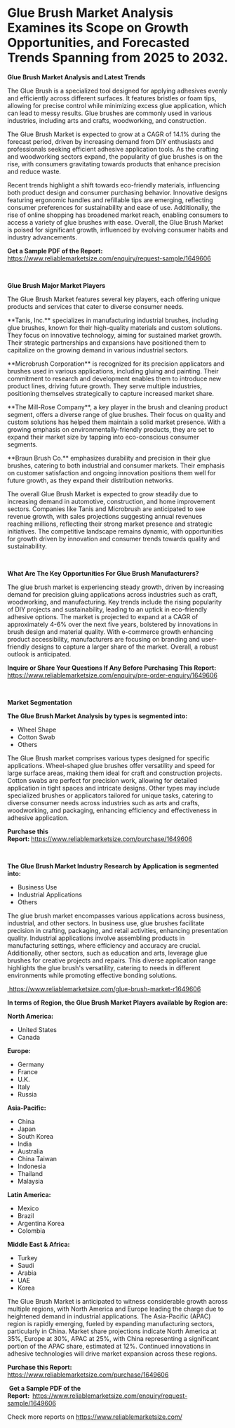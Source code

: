 <p><h1>Glue Brush Market Analysis Examines its Scope on Growth Opportunities, and Forecasted Trends Spanning from 2025 to 2032.</h1></p><p><strong>Glue Brush Market Analysis and Latest Trends</strong></p>
<p><p>The Glue Brush is a specialized tool designed for applying adhesives evenly and efficiently across different surfaces. It features bristles or foam tips, allowing for precise control while minimizing excess glue application, which can lead to messy results. Glue brushes are commonly used in various industries, including arts and crafts, woodworking, and construction.</p><p>The Glue Brush Market is expected to grow at a CAGR of 14.1% during the forecast period, driven by increasing demand from DIY enthusiasts and professionals seeking efficient adhesive application tools. As the crafting and woodworking sectors expand, the popularity of glue brushes is on the rise, with consumers gravitating towards products that enhance precision and reduce waste.</p><p>Recent trends highlight a shift towards eco-friendly materials, influencing both product design and consumer purchasing behavior. Innovative designs featuring ergonomic handles and refillable tips are emerging, reflecting consumer preferences for sustainability and ease of use. Additionally, the rise of online shopping has broadened market reach, enabling consumers to access a variety of glue brushes with ease. Overall, the Glue Brush Market is poised for significant growth, influenced by evolving consumer habits and industry advancements.</p></p>
<p><strong>Get a Sample PDF of the Report:&nbsp;</strong> <a href="https://www.reliablemarketsize.com/enquiry/request-sample/1649606?utm_campaign=3550&utm_medium=2&utm_source=Github&utm_content=ia&utm_term=04042025&utm_id=glue-brush">https://www.reliablemarketsize.com/enquiry/request-sample/1649606</a></p>
<p>&nbsp;</p>
<p><strong>Glue Brush Major Market Players</strong></p>
<p><p>The Glue Brush Market features several key players, each offering unique products and services that cater to diverse consumer needs. </p><p>**Tanis, Inc.** specializes in manufacturing industrial brushes, including glue brushes, known for their high-quality materials and custom solutions. They focus on innovative technology, aiming for sustained market growth. Their strategic partnerships and expansions have positioned them to capitalize on the growing demand in various industrial sectors.</p><p>**Microbrush Corporation** is recognized for its precision applicators and brushes used in various applications, including gluing and painting. Their commitment to research and development enables them to introduce new product lines, driving future growth. They serve multiple industries, positioning themselves strategically to capture increased market share.</p><p>**The Mill-Rose Company**, a key player in the brush and cleaning product segment, offers a diverse range of glue brushes. Their focus on quality and custom solutions has helped them maintain a solid market presence. With a growing emphasis on environmentally-friendly products, they are set to expand their market size by tapping into eco-conscious consumer segments.</p><p>**Braun Brush Co.** emphasizes durability and precision in their glue brushes, catering to both industrial and consumer markets. Their emphasis on customer satisfaction and ongoing innovation positions them well for future growth, as they expand their distribution networks.</p><p>The overall Glue Brush Market is expected to grow steadily due to increasing demand in automotive, construction, and home improvement sectors. Companies like Tanis and Microbrush are anticipated to see revenue growth, with sales projections suggesting annual revenues reaching millions, reflecting their strong market presence and strategic initiatives. The competitive landscape remains dynamic, with opportunities for growth driven by innovation and consumer trends towards quality and sustainability.</p></p>
<p>&nbsp;</p>
<p><strong>What Are The Key Opportunities For Glue Brush Manufacturers?</strong></p>
<p><p>The glue brush market is experiencing steady growth, driven by increasing demand for precision gluing applications across industries such as craft, woodworking, and manufacturing. Key trends include the rising popularity of DIY projects and sustainability, leading to an uptick in eco-friendly adhesive options. The market is projected to expand at a CAGR of approximately 4-6% over the next five years, bolstered by innovations in brush design and material quality. With e-commerce growth enhancing product accessibility, manufacturers are focusing on branding and user-friendly designs to capture a larger share of the market. Overall, a robust outlook is anticipated.</p></p>
<p><strong>Inquire or Share Your Questions If Any Before Purchasing This Report:</strong> <a href="https://www.reliablemarketsize.com/enquiry/pre-order-enquiry/1649606?utm_campaign=3550&utm_medium=2&utm_source=Github&utm_content=ia&utm_term=04042025&utm_id=glue-brush">https://www.reliablemarketsize.com/enquiry/pre-order-enquiry/1649606</a></p>
<p>&nbsp;</p>
<p><strong>Market Segmentation</strong></p>
<p><strong>The Glue Brush Market Analysis by types is segmented into:</strong></p>
<p><ul><li>Wheel Shape</li><li>Cotton Swab</li><li>Others</li></ul></p>
<p><p>The Glue Brush market comprises various types designed for specific applications. Wheel-shaped glue brushes offer versatility and speed for large surface areas, making them ideal for craft and construction projects. Cotton swabs are perfect for precision work, allowing for detailed application in tight spaces and intricate designs. Other types may include specialized brushes or applicators tailored for unique tasks, catering to diverse consumer needs across industries such as arts and crafts, woodworking, and packaging, enhancing efficiency and effectiveness in adhesive application.</p></p>
<p><strong>Purchase this Report:&nbsp;</strong><a href="https://www.reliablemarketsize.com/purchase/1649606?utm_campaign=3550&utm_medium=2&utm_source=Github&utm_content=ia&utm_term=04042025&utm_id=glue-brush">https://www.reliablemarketsize.com/purchase/1649606</a></p>
<p>&nbsp;</p>
<p><strong>The Glue Brush Market Industry Research by Application is segmented into:</strong></p>
<p><ul><li>Business Use</li><li>Industrial Applications</li><li>Others</li></ul></p>
<p><p>The glue brush market encompasses various applications across business, industrial, and other sectors. In business use, glue brushes facilitate precision in crafting, packaging, and retail activities, enhancing presentation quality. Industrial applications involve assembling products in manufacturing settings, where efficiency and accuracy are crucial. Additionally, other sectors, such as education and arts, leverage glue brushes for creative projects and repairs. This diverse application range highlights the glue brush's versatility, catering to needs in different environments while promoting effective bonding solutions.</p></p>
<p><a href="https://www.reliablemarketsize.com/glue-brush-market-r1649606?utm_campaign=3550&utm_medium=2&utm_source=Github&utm_content=ia&utm_term=04042025&utm_id=glue-brush">&nbsp;https://www.reliablemarketsize.com/glue-brush-market-r1649606</a></p>
<p><strong>In terms of Region, the Glue Brush Market Players available by Region are:</strong></p>
<p>
    <p> <strong> North America: </strong>
        <ul>
            <li>United States</li>
            <li>Canada</li>
        </ul>
        </p> 
    <p> <strong> Europe: </strong>
        <ul>
            <li>Germany</li>
            <li>France</li>
            <li>U.K.</li>
            <li>Italy</li>
            <li>Russia</li>
        </ul>
        </p> 
    <p> <strong> Asia-Pacific: </strong>
        <ul>
            <li>China</li>
            <li>Japan</li>
            <li>South Korea</li>
            <li>India</li>
            <li>Australia</li>
            <li>China Taiwan</li>
            <li>Indonesia</li>
            <li>Thailand</li>
            <li>Malaysia</li>
        </ul>
        </p> 
    <p> <strong> Latin America: </strong>
        <ul>
            <li>Mexico</li>
            <li>Brazil</li>
            <li>Argentina Korea</li>
            <li>Colombia</li>
        </ul>
        </p> 
    <p> <strong> Middle East & Africa: </strong>
        <ul>
            <li>Turkey</li>
            <li>Saudi</li>
            <li>Arabia</li>
            <li>UAE</li>
            <li>Korea</li>
        </ul>
    </p>
    </p>
<p><p>The Glue Brush Market is anticipated to witness considerable growth across multiple regions, with North America and Europe leading the charge due to heightened demand in industrial applications. The Asia-Pacific (APAC) region is rapidly emerging, fueled by expanding manufacturing sectors, particularly in China. Market share projections indicate North America at 35%, Europe at 30%, APAC at 25%, with China representing a significant portion of the APAC share, estimated at 12%. Continued innovations in adhesive technologies will drive market expansion across these regions.</p></p>
<p><strong>Purchase this Report: </strong><a href="https://www.reliablemarketsize.com/purchase/1649606?utm_campaign=3550&utm_medium=2&utm_source=Github&utm_content=ia&utm_term=04042025&utm_id=glue-brush">https://www.reliablemarketsize.com/purchase/1649606</a></p>
<p>&nbsp;<strong>Get a Sample PDF of the Report:&nbsp;&nbsp;</strong><a href="https://www.reliablemarketsize.com/enquiry/request-sample/1649606?utm_campaign=3550&utm_medium=2&utm_source=Github&utm_content=ia&utm_term=04042025&utm_id=glue-brush">https://www.reliablemarketsize.com/enquiry/request-sample/1649606</a></p>
<p><strong></strong></p>
<p>Check more reports on <a href="https://www.reliablemarketsize.com/?utm_campaign=3550&utm_medium=2&utm_source=Github&utm_content=ia&utm_term=04042025&utm_id=glue-brush">https://www.reliablemarketsize.com/</a></p>